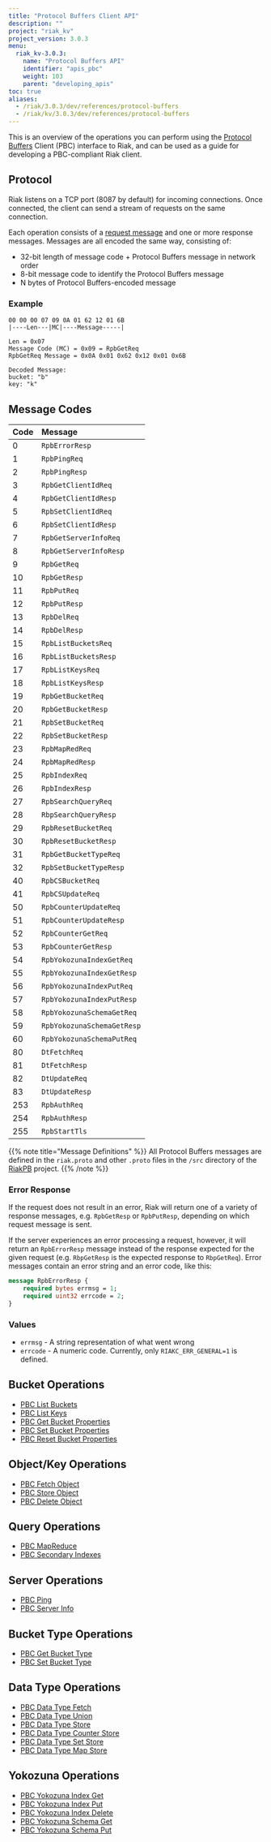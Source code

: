 ```yaml
---
title: "Protocol Buffers Client API"
description: ""
project: "riak_kv"
project_version: 3.0.3
menu:
  riak_kv-3.0.3:
    name: "Protocol Buffers API"
    identifier: "apis_pbc"
    weight: 103
    parent: "developing_apis"
toc: true
aliases:
  - /riak/3.0.3/dev/references/protocol-buffers
  - /riak/kv/3.0.3/dev/references/protocol-buffers
---
```


This is an overview of the operations you can perform using the
[Protocol Buffers](https://code.google.com/p/protobuf/) Client (PBC)
interface to Riak, and can be used as a guide for developing a
PBC-compliant Riak client.

## Protocol

Riak listens on a TCP port (8087 by default) for incoming connections.
Once connected, the client can send a stream of requests on the same
connection.

Each operation consists of a [request message](https://developers.google.com/protocol-buffers/docs/encoding) and one or more response messages. Messages are all encoded the same way, consisting of:

* 32-bit length of message code + Protocol Buffers message in network
  order
* 8-bit message code to identify the Protocol Buffers message
* N bytes of Protocol Buffers-encoded message

### Example

```
00 00 00 07 09 0A 01 62 12 01 6B
|----Len---|MC|----Message-----|

Len = 0x07
Message Code (MC) = 0x09 = RpbGetReq
RpbGetReq Message = 0x0A 0x01 0x62 0x12 0x01 0x6B

Decoded Message:
bucket: "b"
key: "k"
```

## Message Codes

Code | Message |
:----|:--------|
0 | `RpbErrorResp` |
1 | `RpbPingReq` |
2 | `RpbPingResp` |
3 | `RpbGetClientIdReq` |
4 | `RpbGetClientIdResp` |
5 | `RpbSetClientIdReq` |
6 | `RpbSetClientIdResp` |
7 | `RpbGetServerInfoReq` |
8 | `RpbGetServerInfoResp` |
9 | `RpbGetReq` |
10 | `RpbGetResp` |
11 | `RpbPutReq` |
12 | `RpbPutResp` |
13 | `RpbDelReq` |
14 | `RpbDelResp` |
15 | `RpbListBucketsReq` |
16 | `RpbListBucketsResp` |
17 | `RpbListKeysReq` |
18 | `RpbListKeysResp` |
19 | `RpbGetBucketReq` |
20 | `RpbGetBucketResp` |
21 | `RpbSetBucketReq` |
22 | `RpbSetBucketResp` |
23 | `RpbMapRedReq` |
24 | `RpbMapRedResp` |
25 | `RpbIndexReq` |
26 | `RpbIndexResp` |
27 | `RpbSearchQueryReq` |
28 | `RbpSearchQueryResp` |
29 | `RpbResetBucketReq` |
30 | `RpbResetBucketResp` |
31 | `RpbGetBucketTypeReq` |
32 | `RpbSetBucketTypeResp` |
40 | `RpbCSBucketReq` |
41 | `RpbCSUpdateReq` |
50 | `RpbCounterUpdateReq` |
51 | `RpbCounterUpdateResp` |
52 | `RpbCounterGetReq` |
53 | `RpbCounterGetResp` |
54 | `RpbYokozunaIndexGetReq` |
55 | `RpbYokozunaIndexGetResp` |
56 | `RpbYokozunaIndexPutReq` |
57 | `RpbYokozunaIndexPutResp` |
58 | `RpbYokozunaSchemaGetReq` |
59 | `RpbYokozunaSchemaGetResp` |
60 | `RpbYokozunaSchemaPutReq` |
80 | `DtFetchReq` |
81 | `DtFetchResp` |
82 | `DtUpdateReq` |
83 | `DtUpdateResp` |
253 | `RpbAuthReq` |
254 | `RpbAuthResp` |
255 | `RpbStartTls` |

{{% note title="Message Definitions" %}}
All Protocol Buffers messages are defined in the `riak.proto` and other
`.proto` files in the `/src` directory of the
<a href="https://github.com/basho/riak_pb">RiakPB</a> project.
{{% /note %}}

### Error Response

If the request does not result in an error, Riak will return one of a
variety of response messages, e.g. `RpbGetResp` or `RpbPutResp`,
depending on which request message is sent.

If the server experiences an error processing a request, however, it
will return an `RpbErrorResp` message instead of the response expected
for the given request (e.g. `RbpGetResp` is the expected response to
`RbpGetReq`). Error messages contain an error string and an error code,
like this:

```protobuf
message RpbErrorResp {
    required bytes errmsg = 1;
    required uint32 errcode = 2;
}
```

### Values

* `errmsg` - A string representation of what went wrong
* `errcode` - A numeric code. Currently, only `RIAKC_ERR_GENERAL=1`
  is defined.

## Bucket Operations

* [PBC List Buckets]({{<baseurl>}}riak/kv/3.0.3/developing/api/protocol-buffers/list-buckets)
* [PBC List Keys]({{<baseurl>}}riak/kv/3.0.3/developing/api/protocol-buffers/list-keys)
* [PBC Get Bucket Properties]({{<baseurl>}}riak/kv/3.0.3/developing/api/protocol-buffers/get-bucket-props)
* [PBC Set Bucket Properties]({{<baseurl>}}riak/kv/3.0.3/developing/api/protocol-buffers/set-bucket-props)
* [PBC Reset Bucket Properties]({{<baseurl>}}riak/kv/3.0.3/developing/api/protocol-buffers/reset-bucket-props)

## Object/Key Operations

* [PBC Fetch Object]({{<baseurl>}}riak/kv/3.0.3/developing/api/protocol-buffers/fetch-object)
* [PBC Store Object]({{<baseurl>}}riak/kv/3.0.3/developing/api/protocol-buffers/store-object)
* [PBC Delete Object]({{<baseurl>}}riak/kv/3.0.3/developing/api/protocol-buffers/delete-object)

## Query Operations

* [PBC MapReduce]({{<baseurl>}}riak/kv/3.0.3/developing/api/protocol-buffers/mapreduce)
* [PBC Secondary Indexes]({{<baseurl>}}riak/kv/3.0.3/developing/api/protocol-buffers/secondary-indexes)

## Server Operations

* [PBC Ping]({{<baseurl>}}riak/kv/3.0.3/developing/api/protocol-buffers/ping)
* [PBC Server Info]({{<baseurl>}}riak/kv/3.0.3/developing/api/protocol-buffers/server-info)

## Bucket Type Operations

* [PBC Get Bucket Type]({{<baseurl>}}riak/kv/3.0.3/developing/api/protocol-buffers/get-bucket-type)
* [PBC Set Bucket Type]({{<baseurl>}}riak/kv/3.0.3/developing/api/protocol-buffers/set-bucket-type)

## Data Type Operations

* [PBC Data Type Fetch]({{<baseurl>}}riak/kv/3.0.3/developing/api/protocol-buffers/dt-fetch)
* [PBC Data Type Union]({{<baseurl>}}riak/kv/3.0.3/developing/api/protocol-buffers/dt-union)
* [PBC Data Type Store]({{<baseurl>}}riak/kv/3.0.3/developing/api/protocol-buffers/dt-store)
* [PBC Data Type Counter Store]({{<baseurl>}}riak/kv/3.0.3/developing/api/protocol-buffers/dt-counter-store)
* [PBC Data Type Set Store]({{<baseurl>}}riak/kv/3.0.3/developing/api/protocol-buffers/dt-set-store)
* [PBC Data Type Map Store]({{<baseurl>}}riak/kv/3.0.3/developing/api/protocol-buffers/dt-map-store)

## Yokozuna Operations

* [PBC Yokozuna Index Get]({{<baseurl>}}riak/kv/3.0.3/developing/api/protocol-buffers/yz-index-get)
* [PBC Yokozuna Index Put]({{<baseurl>}}riak/kv/3.0.3/developing/api/protocol-buffers/yz-index-put)
* [PBC Yokozuna Index Delete]({{<baseurl>}}riak/kv/3.0.3/developing/api/protocol-buffers/yz-index-delete)
* [PBC Yokozuna Schema Get]({{<baseurl>}}riak/kv/3.0.3/developing/api/protocol-buffers/yz-schema-get)
* [PBC Yokozuna Schema Put]({{<baseurl>}}riak/kv/3.0.3/developing/api/protocol-buffers/yz-schema-put)




